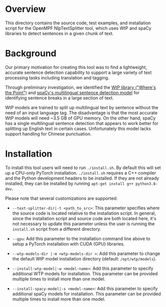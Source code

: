 # Overview

This directory contains the source code, test examples, and installation script
for the OpenMPF NlpTextSplitter tool, which uses WtP and spaCy libraries
to detect sentences in a given chunk of text.

# Background

Our primary motivation for creating this tool was to find a lightweight, accurate
sentence detection capability to support a large variety of text processing tasks
including translation and tagging.

Through preliminary investigation, we identified the [WtP library ("Where's the
Point")](https://github.com/bminixhofer/wtpsplit) and [spaCy's multilingual sentence
detection model](https://spacy.io/models) for identifying sentence breaks
in a large section of text.

WtP models are trained to split up multilingual text by sentence without the need of an
input language tag. The disadvantage is that the most accurate WtP models will need ~3.5
GB of GPU memory. On the other hand, spaCy has a single multilingual sentence detection
that appears to work better for splitting up English text in certain cases. Unfortunately
this model lacks support handling for Chinese punctuation.

# Installation

To install this tool users will need to run `./install.sh`. By default this will set up a
CPU-only PyTorch installation. `./install.sh` requires a C++ compiler and the Python development
headers to be installed. If they are not already installed, they can be installed by running
`apt-get install g++ python3.8-dev`.

Please note that several customizations are supported:

- `--text-splitter-dir|-t <path_to_src>`: This parameter specifies where the
  source code is located relative to the installation script. In general,
  since the installation script and source code are both located here, it's not
  necessary to update this parameter unless the user is running the `install.sh`
  script from a different directory.

- `--gpu`: Add this parameter to the installation command line above to
  setup a PyTorch installation with CUDA (GPU) libraries.

- `--wtp-models-dir |-m <wtp-models-dir >`: Add this parameter to
  change the default WtP model installation directory
  (default: `/opt/wtp/models`).

- `--install-wtp-model|-w <model-name>`: Add this parameter to specify
  additional WTP models for installation. This parameter can be provided
  multiple times to install more than one model.

- `--install-spacy-model|-s <model-name>`: Add this parameter to specify
  additional spaCy models for installation. This parameter can be provided
  multiple times to install more than one model.
